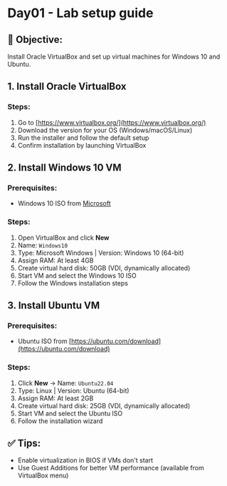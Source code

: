# Day01 - Lab setup guide

## 📌 Objective:
Install Oracle VirtualBox and set up virtual machines for Windows 10 and Ubuntu.

## 1. Install Oracle VirtualBox
### Steps:
1. Go to [https://www.virtualbox.org/](https://www.virtualbox.org/)
2. Download the version for your OS (Windows/macOS/Linux)
3. Run the installer and follow the default setup
4. Confirm installation by launching VirtualBox

## 2. Install Windows 10 VM
### Prerequisites:
- Windows 10 ISO from [Microsoft](https://www.microsoft.com/software-download/windows10ISO)

### Steps:
1. Open VirtualBox and click **New**
2. Name: `Windows10`
3. Type: Microsoft Windows | Version: Windows 10 (64-bit)
4. Assign RAM: At least 4GB
5. Create virtual hard disk: 50GB (VDI, dynamically allocated)
6. Start VM and select the Windows 10 ISO
7. Follow the Windows installation steps

## 3. Install Ubuntu VM
### Prerequisites:
- Ubuntu ISO from [https://ubuntu.com/download](https://ubuntu.com/download)

### Steps:
1. Click **New** → Name: `Ubuntu22.04`
2. Type: Linux | Version: Ubuntu (64-bit)
3. Assign RAM: At least 2GB
4. Create virtual hard disk: 25GB (VDI, dynamically allocated)
5. Start VM and select the Ubuntu ISO
6. Follow the installation wizard

## ✅ Tips:
- Enable virtualization in BIOS if VMs don't start
- Use Guest Additions for better VM performance (available from VirtualBox menu)
